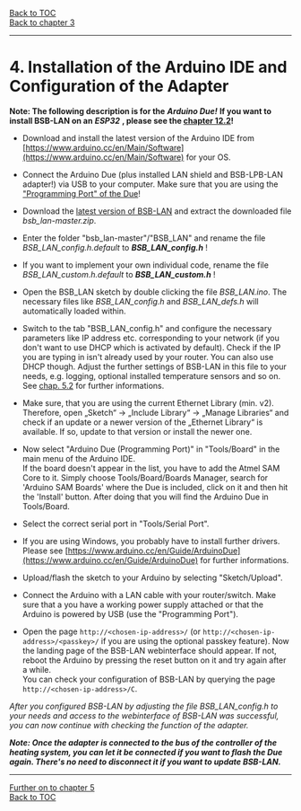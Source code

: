 [Back to TOC](toc.md)  
[Back to chapter 3](chap03.md)    
   
---  

# 4. Installation of the Arduino IDE and Configuration of the Adapter  
  
**Note: The following description is for the** ***Arduino Due!*** **If you want to install BSB-LAN on an** ***ESP32*** **, please see the [chapter 12.2](chap12.md#122-the-esp32)!**   
  
  
- Download and install the latest version of the Arduino IDE from [https://www.arduino.cc/en/Main/Software](https://www.arduino.cc/en/Main/Software) for your OS.  

- Connect the Arduino Due (plus installed LAN shield and BSB-LPB-LAN adapter!) via USB to your computer. Make sure that you are using the ["Programming Port" of the Due](chap12.md#121-the-arduino-due)! 

- Download the [latest version of BSB-LAN](https://github.com/fredlcore/bsb_lan/archive/master.zip) and extract the downloaded file *bsb_lan-master.zip*.  
  
- Enter the folder "bsb_lan-master"/"BSB_LAN" and rename the file *BSB_LAN_config.h.default* to ***BSB_LAN_config.h*** !  

- If you want to implement your own individual code, rename the file *BSB_LAN_custom.h.default* to ***BSB_LAN_custom.h*** !  

- Open the BSB_LAN sketch by double clicking the file *BSB_LAN.ino*. The necessary files like *BSB_LAN_config.h* and *BSB_LAN_defs.h* will automatically loaded within.  

- Switch to the tab "BSB_LAN_config.h" and configure the necessary parameters like IP address etc. corresponding to your network (if you don't want to use DHCP which is activated by default). Check if the IP you are typing in isn't already used by your router. You can also use DHCP though. Adjust the further settings of BSB-LAN in this file to your needs, e.g. logging, optional installed temperature sensors and so on. See [chap. 5.2](chap05.md#52-configuration-by-adjusting-the-settings-within-bsb_lan_configh) for further informations.   
  
- Make sure, that you are using the current Ethernet Library (min. v2). Therefore, open „Sketch“ → „Include Library“ → „Manage Libraries“ and check if an update or a newer version of the „Ethernet Library“ is available. If so, update to that version or install the newer one.  

- Now select "Arduino Due (Programming Port)" in "Tools/Board" in the main menu of the Arduino IDE.  
If the board doesn't appear in the list, you have to add the Atmel SAM Core to it. Simply choose Tools/Board/Boards Manager, search for 'Arduino SAM Boards' where the Due is included, click on it and then hit the 'Install' button. After doing that you will find the Arduino Due in Tools/Board.  

- Select the correct serial port in "Tools/Serial Port".  

- If you are using Windows, you probably have to install further drivers. Please see [https://www.arduino.cc/en/Guide/ArduinoDue](https://www.arduino.cc/en/Guide/ArduinoDue) for further informations.

- Upload/flash the sketch to your Arduino by selecting "Sketch/Upload".  

- Connect the Arduino with a LAN cable with your router/switch. Make sure that a you have a working power supply attached or that the Arduino is powered by USB (use the "Programming Port").    

- Open the page `http://<chosen-ip-address>/` (or `http://<chosen-ip-address>/<passkey>/` if you are using the optional passkey feature). Now the landing page of the BSB-LAN webinterface should appear. If not, reboot the Arduino by pressing the reset button on it and try again after a while.  
You can check your configuration of BSB-LAN by querying the page `http://<chosen-ip-address>/C`.  
   
*After you configured BSB-LAN by adjusting the file BSB_LAN_config.h to your needs and access to the webinterface of BSB-LAN was successful, you can now continue with checking the function of the adapter.*  
   
***Note: Once the adapter is connected to the bus of the controller of the heating system, you can let it be connected if you want to flash the Due again. There's no need to disconnect it if you want to update BSB-LAN.***     
   
---  
   
[Further on to chapter 5](chap05.md)      
[Back to TOC](toc.md)   
